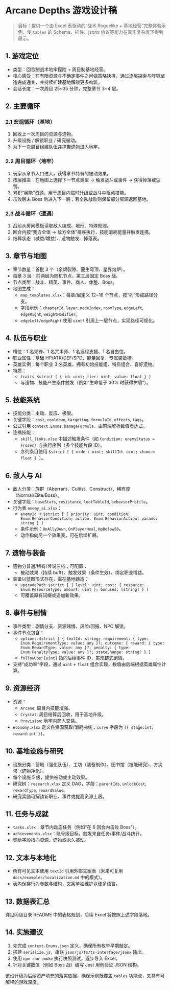 # Arcane Depths 游戏设计稿

> 目标：提供一个由 Excel 表驱动的“战术 Roguelike + 基地经营”完整体验示例，使 `tables` 的 Schema、插件、jsonx 协议等能力在真实复杂度下得到展示。

## 1. 游戏定位
- 类型：回合制战术地牢探险 + 周目制基地经营。
- 核心感受：在有限资源与不确定事件之间做策略抉择，通过逐层探索与阵容塑造完成通关，并持续扩建基地解锁更多构筑。
- 会话长度：一次周目 25~35 分钟，完整章节 3~4 层。

## 2. 主要循环
### 2.1 宏观循环（基地）
1. 回收上一次周目的资源与遗物。
2. 升级设施 / 解锁职业 / 研究被动。
3. 为下一次周目组建队伍并携带遗物进入地牢。

### 2.2 周目循环（地牢）
1. 玩家从章节入口进入，获得章节特有的被动效果。
2. 按层推进：在地图上选择下一节点类型 → 触发战斗或事件 → 获得掉落或惩罚。
3. 累积“奥能”资源，用于周目内临时升级或战斗中驱动技能。
4. 击败层末 Boss 后进入下一层；若全队战败则保留部分资源返回基地。

### 2.3 战斗循环（遭遇）
1. 战前从房间模板读取敌人编成、地形、特殊规则。
2. 回合内按“我方全体 → 敌方全体”排序执行，技能消耗能量并触发连携。
3. 结算状态（减益/增益）、遗物触发、掉落表。

## 3. 章节与地图
- 章节数量：首批 3 个（余烬裂隙、蔓生穹顶、星界熔炉）。
- 每章 3 层：前两层为随机节点，第三层固定 Boss 战。
- 节点类型：战斗、精英、事件、商人、休整、Boss。
- 地图生成：
  - `map_templates.xlsx`：每章/层定义 12~16 个节点，按“列”形成路径分支。
  - 字段示例：`chapterId`, `layer`, `nodeIndex`, `roomType`, `edgeLeft`, `edgeRight`, `weightModifier`。
  - `edgeLeft/edgeRight` 使用 `uint?` 引用上一层节点，实现路径可视化。

## 4. 队伍与职业
- 槽位：1 名先锋、1 名咒术师、1 名远程支援、1 名自由位。
- 职业属性：基础 HP/ATK/DEF/SPD、能量回复、专属装备槽。
- 英雄实例：每个职业 3 名英雄，拥有初始技能组、特质组合、喜好遗物。
- 特质：
  - `traits`: `$strict [ { id: uint; tier: uint; value: float } ]`
  - 与遗物、技能产生条件触发（例如“生命低于 30% 时获得护盾”）。

## 5. 技能系统
- 技能分类：主动、反应、极限。
- 关键字段：`cost`, `cooldown`, `targeting`, `formulaId`, `effects`, `tags`。
- 公式引用 `context.Enums.DamageFormula`，由前端解析数值表达式。
- 连携技能：
  - `skill_links.xlsx` 中描述触发条件（如 `Condition: enemyStatus = Frozen`）与执行序列（多个技能片段 ID）。
  - 序列条目使用 `$strict [ { order: uint; skillId: uint; chance: float } ]`。

## 6. 敌人与 AI
- 敌人分类：族群（Aberrant、Cultist、Construct）、稀有度（Normal/Elite/Boss）。
- 关键字段：`baseStats`, `resistance`, `lootTableId`, `behaviorProfile`。
- 行为表 `enemy_ai.xlsx`：
  - `enemyId` → `$strict [ { priority: uint; condition: Enum.BehaviorCondition; action: Enum.BehaviorAction; params: string } ]`
  - 条件示例：`OnAllyDown`, `OnPlayerHeal`, `HpBelow50`。
  - 动作指向另一个效果表，可在后续扩展。

## 7. 遗物与装备
- 遗物分普通/稀有/传说三档；可配置：
  - 被动效果（持续 buff）、触发效果（条件生效）、绑定职业增益。
- 装备以蓝图形式存在，需在基地铸造：
  - `upgradePath`: `$strict [ { level: uint; cost: { resource: Enum.ResourceType; amount: uint }; bonuses: [string] } ]`
  - 可覆盖原有词缀或追加新效果。

## 8. 事件与剧情
- 事件类型：剧情分支、资源赌博、风险/回报、NPC 解锁。
- 事件节点包含：
  - `options`: `$strict [ { textId: string; requirement: { type: Enum.RequirementType; value: any }?; outcome: { reward: { type: Enum.RewardType; value: any }?; penalty: { type: Enum.PenaltyType; value: any }?; stateChange: string? } ]`
  - `followUps`: `[uint]` 指向后续事件 ID，实现链式剧情。
- 支持“成功率”字段，通过 `uint` + `float` 组合实现，数值由后端根据英雄属性计算。

## 9. 资源经济
- 资源：
  - `Arcane`: 周目内技能增强。
  - `Crystal`: 周目结算后回收，用于基地升级。
  - `Provision`: 地牢内商人交易。
- `economy.xlsx` 定义各资源获取/消耗曲线：`curve` 字段为 `[{ stage:int; reward:int }]`。

## 10. 基地设施与研究
- 设施分类：营地（强化队伍）、工坊（装备制作）、图书馆（技能研究）、方尖塔（遗物净化）。
- 每个设施 5 级，提供被动或主动效果。
- 研究树：`research.xlsx` 定义 DAG，字段：`parentIds`, `unlockCost`, `rewardType`, `rewardValue`。
- 研究奖励可解锁新职业、事件或提高资源上限。

## 11. 任务与成就
- `tasks.xlsx`：章节内动态任务（例如“在 6 回合内击败 Boss”）。
- `achievements.xlsx`：账号级目标，触发来自任务/事件/战斗统计。
- 奖励字段指向资源、遗物或永久被动。

## 12. 文本与本地化
- 所有可见文本使用 `textId` 引用外部文案表（未来可复用 `docs/examples/localization.md` 中的模式）。
- 表内保存行为参数与结构，文案单独维护以便多语言。

## 13. 数据表汇总
详见同级目录 README 中的表格规划，后续 Excel 将按照上述字段落地。

## 14. 实施建议
1. 先完成 `context.Enums.json` 定义，确保所有枚举早期敲定。
2. 搭建 `serialize.js`，串联 `json/js/ts/ts-interface/jsonx` 输出。
3. 使用 `npm run smoke` 执行快照测试，逐步导入 Excel。
4. 针对关键数值（例如 Boss 战）编写 Jest 用例验证 JSON 结构。

该设计稿为后续资产填充的落实依据，确保示例既覆盖 `tables` 功能点，又具有可解释的游戏深度。
